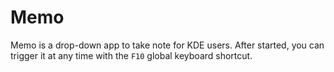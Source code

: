# Memo

Memo is a drop-down app to take note for KDE users. After started, you can trigger it at any time with the `F10` global keyboard shortcut.